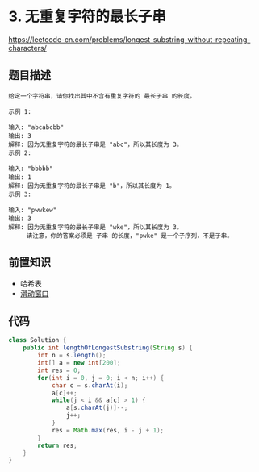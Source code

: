# 3. 无重复字符的最长子串

https://leetcode-cn.com/problems/longest-substring-without-repeating-characters/

## 题目描述

```
给定一个字符串，请你找出其中不含有重复字符的 最长子串 的长度。

示例 1:

输入: "abcabcbb"
输出: 3
解释: 因为无重复字符的最长子串是 "abc"，所以其长度为 3。
示例 2:

输入: "bbbbb"
输出: 1
解释: 因为无重复字符的最长子串是 "b"，所以其长度为 1。
示例 3:

输入: "pwwkew"
输出: 3
解释: 因为无重复字符的最长子串是 "wke"，所以其长度为 3。
     请注意，你的答案必须是 子串 的长度，"pwke" 是一个子序列，不是子串。

```

## 前置知识

- 哈希表
- [滑动窗口](https://github.com/azl397985856/leetcode/blob/master/thinkings/slide-window.md)

## 代码

```java
class Solution {
    public int lengthOfLongestSubstring(String s) {
        int n = s.length();
        int[] a = new int[200];
        int res = 0;
        for(int i = 0, j = 0; i < n; i++) {
            char c = s.charAt(i);
            a[c]++;
            while(j < i && a[c] > 1) {
                a[s.charAt(j)]--;
                j++;
            }
            res = Math.max(res, i - j + 1);
        }
        return res;
    }
}
```